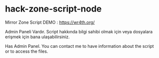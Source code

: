 # hack-zone-script-node
Mirror Zone Script
DEMO : https://wr4th.org/

Admin Paneli Vardır.
Script hakkında bilgi sahibi olmak için veya dosyalara erişmek için bana ulaşabilirsiniz.

Has Admin Panel.
You can contact me to have information about the script or to access the files.
